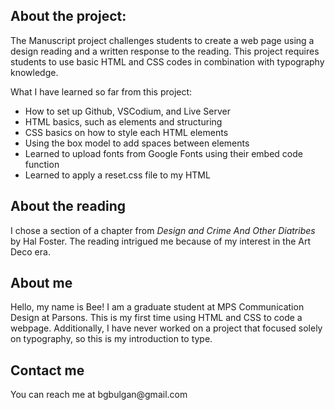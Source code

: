 <h2>About the project:</h2>
<p>
 The Manuscript project challenges students to create a web page using a design reading and a written response to the reading. This project requires students to use basic HTML and CSS codes in combination with typography knowledge. 
</p>
<p>What I have learned so far from this project:</p>
<ul>
  <li>How to set up Github, VSCodium, and Live Server</li>
  <li>HTML basics, such as elements and structuring </li>
  <li>CSS basics on how to style each HTML elements</li>
  <li>Using the box model to add spaces between elements</li>
  <li>Learned to upload fonts from Google Fonts using their embed code function</li>
  <li>Learned to apply a reset.css file to my HTML</li>
</ul>
<h2>About the reading</h2>
<p>I chose a section of a chapter from <em>Design and Crime And Other Diatribes</em> by Hal Foster. The reading intrigued me because of my interest in the Art Deco era.</p>
<h2>About me</h2>
<p>Hello, my name is Bee! I am a graduate student at MPS Communication Design at Parsons. This is my first time using HTML and CSS to code a webpage. Additionally, I have never worked on a project that focused solely on typography, so this is my introduction to type.</p>
<h2>Contact me</h2>
<p>You can reach me at bgbulgan@gmail.com</p>
